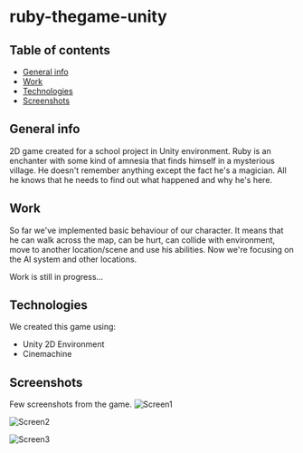 # ruby-thegame-unity

## Table of contents
* [General info](#general-info)
* [Work](#work)
* [Technologies](#technologies)
* [Screenshots](#screenshots)

## General info
2D game created for a school project in Unity environment. 
Ruby is an enchanter with some kind of amnesia that finds himself in a mysterious village. He doesn't remember anything except the fact he's a magician. All he knows that he needs to find out what happened and why he's here.

## Work
So far we've implemented basic behaviour of our character. It means that he can walk across the map, can be hurt, can collide with environment, move to another location/scene and use his abilities. Now we're focusing on the AI system and other locations. 

Work is still in progress...
	
## Technologies
We created this game using:
* Unity 2D Environment
* Cinemachine

## Screenshots
Few screenshots from the game.
![Screen1](./img/ruby_img1.png)

![Screen2](./img/ruby_img2.png)

![Screen3](./img/ruby_img3.png)
